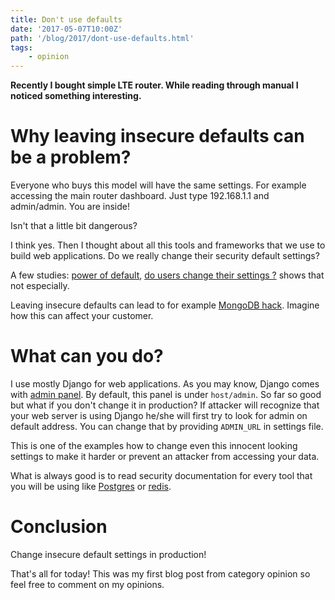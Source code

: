 ```yaml
---
title: Don't use defaults
date: '2017-05-07T10:00Z'
path: '/blog/2017/dont-use-defaults.html'
tags: 
    - opinion
---
```


**Recently I bought simple LTE router. While reading through manual I
noticed something interesting.**

Why leaving insecure defaults can be a problem?
===============================================

Everyone who buys this model will have the same settings. For example
accessing the main router dashboard. Just type 192.168.1.1 and
admin/admin. You are inside!

Isn't that a little bit dangerous?

I think yes. Then I thought about all this tools and frameworks that we
use to build web applications. Do we really change their security
default settings?

A few studies: [power of
default](https://www.nngroup.com/articles/the-power-of-defaults/), [do
users change their settings
?](https://www.uie.com/brainsparks/2011/09/14/do-users-change-their-settings/)
shows that not especially.

Leaving insecure defaults can lead to for example [MongoDB
hack](https://snyk.io/blog/mongodb-hack-and-secure-defaults/). Imagine
how this can affect your customer.

What can you do?
================

I use mostly Django for web applications. As you may know, Django comes
with [admin
panel](https://docs.djangoproject.com/en/1.11/ref/contrib/admin/). By
default, this panel is under `host/admin`. So far so good but what if
you don't change it in production? If attacker will recognize that your
web server is using Django he/she will first try to look for admin on
default address. You can change that by providing `ADMIN_URL` in
settings file.

This is one of the examples how to change even this innocent looking
settings to make it harder or prevent an attacker from accessing your
data.

What is always good is to read security documentation for every tool
that you will be using like
[Postgres](https://www.enterprisedb.com/blog/first-rule-securing-postgres-don%E2%80%99t-be-dumb)
or [redis](https://redis.io/topics/security).

Conclusion
==========

Change insecure default settings in production!

That's all for today! This was my first blog post from category opinion
so feel free to comment on my opinions.
